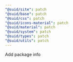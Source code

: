 ```yaml
---
"@suid/site": patch
"@suid/base": patch
"@suid/css": patch
"@suid/icons-material": patch
"@suid/material": patch
"@suid/system": patch
"@suid/types": patch
"@suid/utils": patch
---
```


Add package info
